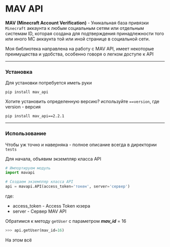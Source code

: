 # MAV API

**MAV (Minecraft Account Verification)** - Уникальная база привязки `Minecraft` аккаунта к любым
социальным сетям или отдельным системам ID, которая создана
для подтверждения принадлежности того или иного MC аккаунта
той или иной странице в социальной сети.

Моя библиотека направлена на работу с MAV API, имеет некоторые
преимущества и удобства, особенно говоря о легком доступе к API

---
### Установка

Для установки потребуется иметь руки
```shell
pip install mav_api
```

Хотите установить определенную версию? используйте `==version`, где version - версия
```shell
pip install mav_api==2.2.1
```

---
### Использование

Чтобы уж точно и наверняка - полное описание всегда в директории `tests`

Для начала, объявим экземпляр класса API
```python
# Импортируем модуль
import mavapi

# Создаем экземпляр класса API
api = mavapi.API(access_token='токен', server='сервер')
```
где:
- access_token - Access Token юзера
- server - Сервер MAV API

Обратимся к методу `getUser` с параметром ***mav_id*** = 16
```python
>>> api.getUser(mav_id=16)
```

На этом всё
